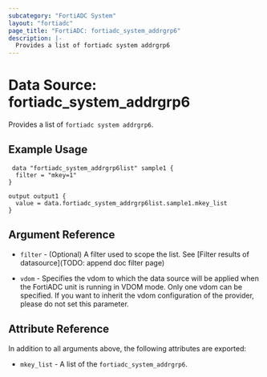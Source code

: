 ```yaml
---
subcategory: "FortiADC System"
layout: "fortiadc"
page_title: "FortiADC: fortiadc_system_addrgrp6"
description: |-
  Provides a list of fortiadc system addrgrp6
---
```


# Data Source: fortiadc_system_addrgrp6
Provides a list of `fortiadc system addrgrp6`.

## Example Usage

```hcl
 data "fortiadc_system_addrgrp6list" sample1 {
  filter = "mkey=1"
}

output output1 {
  value = data.fortiadc_system_addrgrp6list.sample1.mkey_list
}
```

## Argument Reference

* `filter` - (Optional) A filter used to scope the list. See [Filter results of datasource](TODO: append doc filter page)

* `vdom` - Specifies the vdom to which the data source will be applied when the FortiADC unit is running in VDOM mode. Only one vdom can be specified. If you want to inherit the vdom configuration of the provider, please do not set this parameter.

## Attribute Reference

In addition to all arguments above, the following attributes are exported:

* `mkey_list` -  A list of the `fortiadc_system_addrgrp6`.
